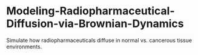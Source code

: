 # Modeling-Radiopharmaceutical-Diffusion-via-Brownian-Dynamics
Simulate how radiopharmaceuticals diffuse in normal vs. cancerous tissue environments.
